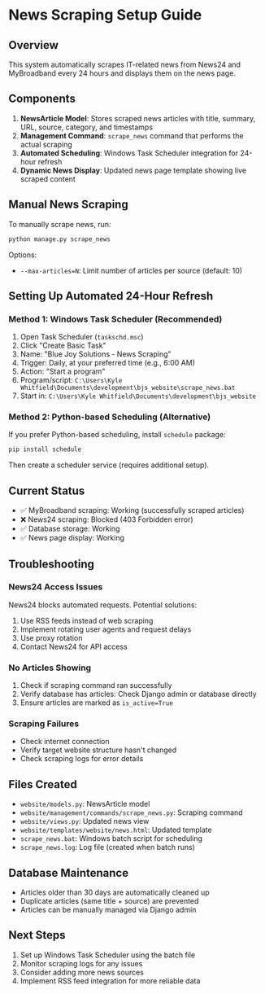 # News Scraping Setup Guide

## Overview
This system automatically scrapes IT-related news from News24 and MyBroadband every 24 hours and displays them on the news page.

## Components
1. **NewsArticle Model**: Stores scraped news articles with title, summary, URL, source, category, and timestamps
2. **Management Command**: `scrape_news` command that performs the actual scraping
3. **Automated Scheduling**: Windows Task Scheduler integration for 24-hour refresh
4. **Dynamic News Display**: Updated news page template showing live scraped content

## Manual News Scraping
To manually scrape news, run:
```bash
python manage.py scrape_news
```

Options:
- `--max-articles=N`: Limit number of articles per source (default: 10)

## Setting Up Automated 24-Hour Refresh

### Method 1: Windows Task Scheduler (Recommended)
1. Open Task Scheduler (`taskschd.msc`)
2. Click "Create Basic Task"
3. Name: "Blue Joy Solutions - News Scraping"
4. Trigger: Daily, at your preferred time (e.g., 6:00 AM)
5. Action: "Start a program"
6. Program/script: `C:\Users\Kyle Whitfield\Documents\development\bjs_website\scrape_news.bat`
7. Start in: `C:\Users\Kyle Whitfield\Documents\development\bjs_website`

### Method 2: Python-based Scheduling (Alternative)
If you prefer Python-based scheduling, install `schedule` package:
```bash
pip install schedule
```

Then create a scheduler service (requires additional setup).

## Current Status
- ✅ MyBroadband scraping: Working (successfully scraped articles)
- ❌ News24 scraping: Blocked (403 Forbidden error)
- ✅ Database storage: Working
- ✅ News page display: Working

## Troubleshooting

### News24 Access Issues
News24 blocks automated requests. Potential solutions:
1. Use RSS feeds instead of web scraping
2. Implement rotating user agents and request delays
3. Use proxy rotation
4. Contact News24 for API access

### No Articles Showing
1. Check if scraping command ran successfully
2. Verify database has articles: Check Django admin or database directly
3. Ensure articles are marked as `is_active=True`

### Scraping Failures
- Check internet connection
- Verify target website structure hasn't changed
- Check scraping logs for error details

## Files Created
- `website/models.py`: NewsArticle model
- `website/management/commands/scrape_news.py`: Scraping command
- `website/views.py`: Updated news view
- `website/templates/website/news.html`: Updated template
- `scrape_news.bat`: Windows batch script for scheduling
- `scrape_news.log`: Log file (created when batch runs)

## Database Maintenance
- Articles older than 30 days are automatically cleaned up
- Duplicate articles (same title + source) are prevented
- Articles can be manually managed via Django admin

## Next Steps
1. Set up Windows Task Scheduler using the batch file
2. Monitor scraping logs for any issues
3. Consider adding more news sources
4. Implement RSS feed integration for more reliable data